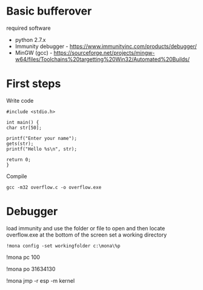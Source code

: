 # Basic bufferover

required software

- python 2.7.x
- Immunity debugger - https://www.immunityinc.com/products/debugger/
- MinGW (gcc) - https://sourceforge.net/projects/mingw-w64/files/Toolchains%20targetting%20Win32/Automated%20Builds/


# First steps

Write code

```
#include <stdio.h>

int main() {
char str[50];

printf("Enter your name");
gets(str);
printf("Hello %s\n", str);

return 0;
}
```

Compile

```
gcc -m32 overflow.c -o overflow.exe
```

# Debugger

load immunity and use the folder or file to open and then locate overflow.exe
at the bottom of the screen set a working directory
```
!mona config -set workingfolder c:\mona\%p
```

!mona pc 100

!mona po 31634130

!mona jmp -r esp -m kernel



